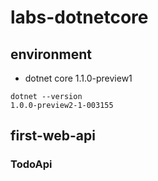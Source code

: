# labs-dotnetcore

##  environment
 * dotnet core 1.1.0-preview1
 
```
dotnet --version
1.0.0-preview2-1-003155
```

## first-web-api 

### TodoApi



